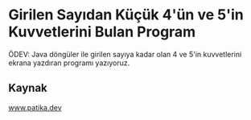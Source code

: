 # Girilen Sayıdan Küçük 4'ün ve 5'in Kuvvetlerini Bulan Program
ÖDEV: Java döngüler ile girilen sayıya kadar olan 4 ve 5'in kuvvetlerini ekrana yazdıran programı yazıyoruz.
## Kaynak
www.patika.dev
